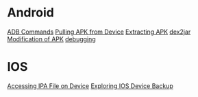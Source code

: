 <!-- TITLE: Mobile -->
<!-- SUBTITLE: A quick summary of Mobile Application Testing -->

# Android
[ADB Commands](/mobile-adb)
[Pulling APK from Device](/mobile-fetching-apk)
[Extracting APK](/mobile-extracting-apks)
[dex2jar](/mobile-dex2jar)
[Modification of APK](/mobile-apk-modification)
[debugging](/mobile/android-debugging)
# IOS
[Accessing IPA File on Device](/mobile-ios-ipa)
[Exploring IOS Device Backup](/mobile-ios-backup)